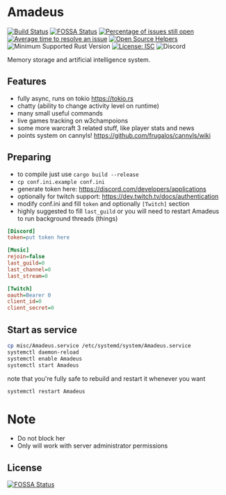 Amadeus
=======

[![Build Status](https://travis-ci.org/Qeenon/Amadeus.svg?branch=master)](https://travis-ci.org/Qeenon/Amadeus)
[![FOSSA Status](https://app.fossa.com/api/projects/git%2Bgithub.com%2FQeenon%2FAmadeus.svg?type=shield)](https://app.fossa.com/projects/git%2Bgithub.com%2FQeenon%2FAmadeus?ref=badge_shield)
[![Percentage of issues still open](http://isitmaintained.com/badge/open/Qeenon/Amadeus.svg)](http://isitmaintained.com/project/Qeenon/Amadeus "Percentage of issues still open")
[![Average time to resolve an issue](http://isitmaintained.com/badge/resolution/Qeenon/Amadeus.svg)](http://isitmaintained.com/project/Qeenon/Amadeus "Average time to resolve an issue")
[![Open Source Helpers](https://www.codetriage.com/qeenon/amadeus/badges/users.svg)](https://www.codetriage.com/qeenon/amadeus)
![Minimum Supported Rust Version](https://img.shields.io/badge/rustc-1.44.1-teal)
[![License: ISC](https://img.shields.io/badge/License-ISC-teal.svg)](https://opensource.org/licenses/ISC)
![Discord](https://img.shields.io/discord/611822838831251466?label=Discord)

Memory storage and artificial intelligence system.

Features
--------

 - fully async, runs on tokio https://tokio.rs
 - chatty (ability to change activity level on runtime)
 - many small useful commands
 - live games tracking on w3champoions
 - some more warcraft 3 related stuff, like player stats and news
 - points system on cannyls! https://github.com/frugalos/cannyls/wiki

Preparing
---------

 - to compile just use `cargo build --release`
 - `cp conf.ini.example conf.ini`
 - generate token here: https://discord.com/developers/applications
 - optionally for twitch support: https://dev.twitch.tv/docs/authentication
 - modify conf.ini and fill `token` and optionally `[Twitch]` section
 - highly suggested to fill `last_guild` or you will need to restart Amadeus to run background threads (things)

``` ini
[Discord]
token=put token here

[Music]
rejoin=false
last_guild=0
last_channel=0
last_stream=0

[Twitch]
oauth=Bearer 0
client_id=0
client_secret=0
```

Start as service
----------------

``` sh
cp misc/Amadeus.service /etc/systemd/system/Amadeus.service
systemctl daemon-reload
systemctl enable Amadeus
systemctl start Amadeus
```

note that you're fully safe to rebuild and restart it whenever you want

``` sh
systemctl restart Amadeus
```

Note
====

 - Do not block her
 - Only will work with server administrator permissions


## License
[![FOSSA Status](https://app.fossa.com/api/projects/git%2Bgithub.com%2FQeenon%2FAmadeus.svg?type=large)](https://app.fossa.com/projects/git%2Bgithub.com%2FQeenon%2FAmadeus?ref=badge_large)
